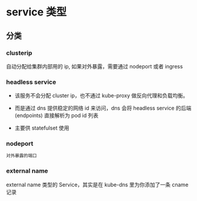 # service 类型

## 分类

### clusterip

自动分配给集群内部用的 ip, 如果对外暴露，需要通过 nodeport 或者 ingress

### headless service

- 该服务不会分配 cluster ip，也不通过 kube-proxy 做反向代理和负载均衡。

- 而是通过 dns 提供稳定的网络 id 来访问，dns 会将 headless service 的后端 (endpoints) 直接解析为 pod id 列表

- 主要供 statefulset 使用

### nodeport

```sh
对外暴露的端口
```

### external name

external name 类型的 Service，其实是在 kube-dns 里为你添加了一条 cname 记录

